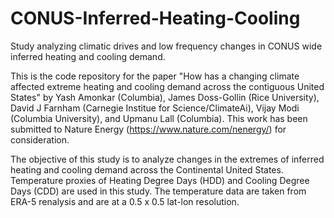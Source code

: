 # CONUS-Inferred-Heating-Cooling
Study analyzing climatic drives and low frequency changes in CONUS wide inferred heating and cooling demand.

This is the code repository for the paper "How has a changing climate affected extreme heating and cooling demand across the contiguous United States" by Yash Amonkar (Columbia), James Doss-Gollin (Rice University), David J Farnham (Carnegie Institue for Science/ClimateAi), Vijay Modi (Columbia University), and Upmanu Lall (Columbia). 
This work has been submitted to Nature Energy (https://www.nature.com/nenergy/) for consideration.


The objective of this study is to analyze changes in the extremes of inferred heating and cooling demand across the Continental United States. 
Temperature proxies of Heating Degree Days (HDD) and Cooling Degree Days (CDD) are used in this study.
The temperature data are taken from ERA-5 renalysis and are at a 0.5 x 0.5 lat-lon resolution. 